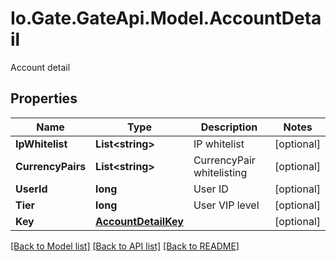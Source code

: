 
# Io.Gate.GateApi.Model.AccountDetail

Account detail

## Properties

Name | Type | Description | Notes
------------ | ------------- | ------------- | -------------
**IpWhitelist** | **List&lt;string&gt;** | IP whitelist | [optional] 
**CurrencyPairs** | **List&lt;string&gt;** | CurrencyPair whitelisting | [optional] 
**UserId** | **long** | User ID | [optional] 
**Tier** | **long** | User VIP level | [optional] 
**Key** | [**AccountDetailKey**](AccountDetailKey.md) |  | [optional] 

[[Back to Model list]](../README.md#documentation-for-models)
[[Back to API list]](../README.md#documentation-for-api-endpoints)
[[Back to README]](../README.md)
